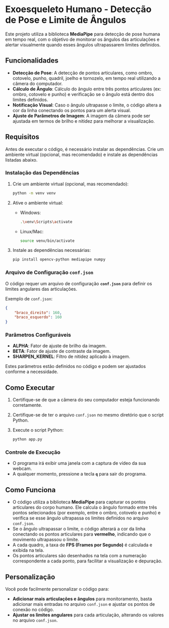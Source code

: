 
# Exoesqueleto Humano - Detecção de Pose e Limite de Ângulos

Este projeto utiliza a biblioteca **MediaPipe** para detecção de pose humana em tempo real, com o objetivo de monitorar os ângulos das articulações e alertar visualmente quando esses ângulos ultrapassarem limites definidos.

## Funcionalidades

- **Detecção de Pose**: A detecção de pontos articulares, como ombro, cotovelo, punho, quadril, joelho e tornozelo, em tempo real utilizando a câmera do computador.
- **Cálculo de Ângulo**: Cálculo do ângulo entre três pontos articulares (ex: ombro, cotovelo e punho) e verificação se o ângulo está dentro dos limites definidos.
- **Notificação Visual**: Caso o ângulo ultrapasse o limite, o código altera a cor da linha conectando os pontos para um alerta visual.
- **Ajuste de Parâmetros de Imagem**: A imagem da câmera pode ser ajustada em termos de brilho e nitidez para melhorar a visualização.

## Requisitos

Antes de executar o código, é necessário instalar as dependências. Crie um ambiente virtual (opcional, mas recomendado) e instale as dependências listadas abaixo.

### Instalação das Dependências

1. Crie um ambiente virtual (opcional, mas recomendado):
    ```bash
    python -m venv venv
    ```

2. Ative o ambiente virtual:
    - Windows:
      ```bash
      .\venv\Scripts\activate
      ```
    - Linux/Mac:
      ```bash
      source venv/bin/activate
      ```

3. Instale as dependências necessárias:
    ```bash
    pip install opencv-python mediapipe numpy
    ```

### Arquivo de Configuração `conf.json`

O código requer um arquivo de configuração **`conf.json`** para definir os limites angulares das articulações.

Exemplo de `conf.json`:

```json
{
    "braco_direito": 160,
    "braco_esquerdo": 160
}
```

### Parâmetros Configuráveis

- **ALPHA**: Fator de ajuste de brilho da imagem.
- **BETA**: Fator de ajuste de contraste da imagem.
- **SHARPEN_KERNEL**: Filtro de nitidez aplicado à imagem.

Estes parâmetros estão definidos no código e podem ser ajustados conforme a necessidade.

## Como Executar

1. Certifique-se de que a câmera do seu computador esteja funcionando corretamente.
2. Certifique-se de ter o arquivo `conf.json` no mesmo diretório que o script Python.
3. Execute o script Python:

    ```bash
    python app.py
    ```

### Controle de Execução

- O programa irá exibir uma janela com a captura de vídeo da sua webcam.
- A qualquer momento, pressione a tecla **`q`** para sair do programa.

## Como Funciona

- O código utiliza a biblioteca **MediaPipe** para capturar os pontos articulares do corpo humano. Ele calcula o ângulo formado entre três pontos selecionados (por exemplo, entre o ombro, cotovelo e punho) e verifica se esse ângulo ultrapassa os limites definidos no arquivo `conf.json`.
- Se o ângulo ultrapassar o limite, o código alterará a cor da linha conectando os pontos articulares para **vermelho**, indicando que o movimento ultrapassou o limite.
- A cada quadro, a taxa de **FPS (Frames por Segundo)** é calculada e exibida na tela.
- Os pontos articulares são desenhados na tela com a numeração correspondente a cada ponto, para facilitar a visualização e depuração.

## Personalização

Você pode facilmente personalizar o código para:
- **Adicionar mais articulações e ângulos** para monitoramento, basta adicionar mais entradas no arquivo `conf.json` e ajustar os pontos de conexão no código.
- **Ajustar os limites angulares** para cada articulação, alterando os valores no arquivo `conf.json`.

